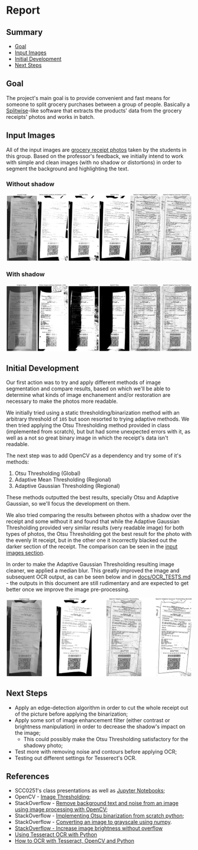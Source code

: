 # Report

## Summary

- [Goal](#goal)
- [Input Images](#input-images)
- [Initial Development](#initial-development)
- [Next Steps](#next-steps)

## <a id="goal"></a> Goal

The project's main goal is to provide convenient and fast means for someone to split grocery purchases between a group of people. Basically a [Splitwise](http://www.splitwise.com/)-like software that extracts the products' data from the grocery receipts' photos and works in batch.

## <a id="input-images"></a> Input Images

All of the input images are [grocery receipt photos](../receipts) taken by the students in this group. Based on the professor's feedback, we initially intend to work with simple and clean images (with no shadow or distortions) in order to segment the background and highlighting the text.

### Without shadow

![](../.github/images/no-shadow-comparison.png)

### With shadow

![](../.github/images/shadow-comparison.png)

## <a id="initial-development"></a> Initial Development

Our first action was to try and apply different methods of image segmentation and compare results, based on which we'll be able to determine what kinds of image enchanement and/or restoration are necessary to make the photos more readable.

We initially tried using a static thresholding/binarization method with an arbitrary threshold of `105` but soon resorted to trying adaptive methods. We then tried applying the Otsu Thresholding method provided in class (implemented from scratch), but but had some unexpected errors with it, as well as a not so great binary image in which the receipt's data isn't readable.

The next step was to add OpenCV as a dependency and try some of it's methods:

1. Otsu Thresholding (Global)
2. Adaptive Mean Thresholding (Regional)
3. Adaptive Gaussian Thresholding (Regional)

These methods outputted the best results, specially Otsu and Adaptive Gaussian, so we'll focus the development on them.

We also tried comparing the results between photos with a shadow over the receipt and some without it and found that while the Adaptive Gaussian Thresholding provided very similar results (very readable image) for both types of photos, the Otsu Thresholding got the best result for the photo with the evenly lit receipt, but in the other one it incorrectly blacked out the darker section of the receipt. The comparison can be seen in the [input images section](#input-images).

In order to make the Adaptive Gaussian Thresholding resulting image cleaner, we applied a median blur. This greatly improved the image and subsequent OCR output, as can be seen below and in [docs/OCR_TESTS.md](./OCR_TESTS.md) - the outputs in this document are still rudimentary and are expected to get better once we improve the image pre-processing.

![](../.github/images/no-shadow-comparison-blurred.png)

## <a id="next-steps"></a> Next Steps

- Apply an edge-detection algorithm in order to cut the whole receipt out of the picture before applying the binarization;
- Apply some sort of image enhancement filter (either contrast or brightness manipulation) in order to decrease the shadow's impact on the image;
    - This could possibly make the Otsu Thresholding satisfactory for the shadowy photo;
- Test more with removing noise and contours before applying OCR;
- Testing out different settings for Tesserect's OCR.

## References

- SCC0251's class presentations as well as [Jupyter Notebooks](https://github.com/maponti/imageprocessing_course_icmc);
- OpenCV - [Image Thresholding](https://opencv24-python-tutorials.readthedocs.io/en/latest/py_tutorials/py_imgproc/py_thresholding/py_thresholding.html);
- StackOverflow - [Remove background text and noise from an image using image processing with OpenCV](https://stackoverflow.com/questions/60145306/remove-background-text-and-noise-from-an-image-using-image-processing-with-openc#60404579);
- StackOverflow - [Implementing Otsu binarization from scratch python](https://stackoverflow.com/questions/48213278/implementing-otsu-binarization-from-scratch-python);
- StackOverflow - [Converting an image to grayscale using numpy](https://stackoverflow.com/questions/51285593/converting-an-image-to-grayscale-using-numpy).
- [StackOverflow - Increase image brightness without overflow](https://stackoverflow.com/questions/44047819/increase-image-brightness-without-overflow/44054699#44054699)
- [Using Tesseract OCR with Python](https://pyimagesearch.com/2017/07/10/using-tesseract-ocr-python/)
- [How to OCR with Tesseract, OpenCV and Python](https://nanonets.com/blog/ocr-with-tesseract/#introduction)
